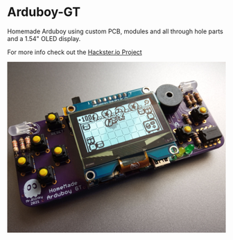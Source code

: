 # Arduboy-GT

Homemade Arduboy using custom PCB, modules and all through hole parts and a 1.54" OLED display.

For more info check out the [Hackster.io Project](https://www.hackster.io/mrblinky/diy-arduboy-gt-2e4824)

![image](https://github.com/MrBlinky/Arduboy-GT/raw/main/images/arduboy-gt-edit.jpg)
